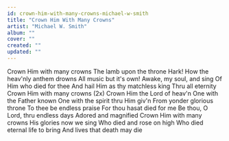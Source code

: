 ```yaml
---
id: crown-him-with-many-crowns-michael-w-smith
title: "Crown Him With Many Crowns"
artist: "Michael W. Smith"
album: ""
cover: ""
created: ""
updated: ""
---
```


Crown Him with many crowns
The lamb upon the throne
Hark! How the heav'nly anthem drowns
All music but it's own!
Awake, my soul, and sing
Of Him who died for thee
And hail Him as thy matchless king
Thru all eternity
Crown Him with many crowns (2x)
Crown Him the Lord of heav'n
One with the Father known
One with the spirit thru Him giv'n
From yonder glorious throne
To thee be endless praise
For thou hasat died for me
Be thou, O Lord, thru endless days
Adored and magnified
Crown Him with many crowns
His glories now we sing
Who died and rose on high
Who died eternal life to bring
And lives that death may die